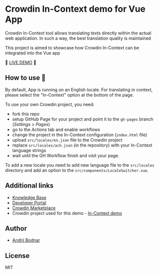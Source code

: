 # Crowdin In-Context demo for Vue App

Crowdin In-Context tool allows translating texts directly within the actual web application. In such a way, the best translation quality is maintained

This project is aimed to showcase how Crowdin In-Context can be integrated into the Vue app

:rocket: [LIVE DEMO](https://andrii-bodnar.github.io/crowdin-in-context-demo/) :rocket:

## How to use :wrench:

By default, App is running on an English locale. For translating in context, please select the "In-Context" option at the bottom of the page.

To use your own Crowdin project, you need:
- fork this repo
- setup GitHub Page for your project and point it to the `gh-pages` branch (*Settings > Pages*)
- go to the *Actions* tab and enable workflows
- change the project in the In-Context configuration (`index.html` file)
- upload `src/locales/en.json` file to the Crowdin project
- replace `src/locales/ach.json` (in the repository) with your In-Context language strings
- wait until the GH Workflow finish and visit your page.

To add a new locale you need to add new language file to the `src/locales` directory and add an option to the `src/components/LocaleSwitcher.vue`.

## Additional links

- [Knowledge Base](https://support.crowdin.com/in-context-localization/)
- [Developer Portal](https://developer.crowdin.com/)
- [Crowdin Marketplace](https://store.crowdin.com/)
- Crowdin project used for this demo - [In-Context demo](https://crowdin.com/project/in-context-demo)

## Author

- [Andrii Bodnar](https://github.com/andrii-bodnar)

## License

MIT
